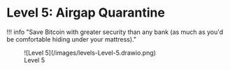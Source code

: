 # Level 5: Airgap Quarantine


!!! info "Save Bitcoin with greater security than any bank (as much as you'd be comfortable hiding under your mattress)."

<figure markdown>
![Level 5](/images/levels-Level-5.drawio.png)
  <figcaption>Level 5</figcaption>
</figure>



